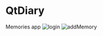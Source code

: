 # QtDiary
Memories app
![login](https://user-images.githubusercontent.com/92058715/232924934-a9c04ba3-ccba-46a8-a6c1-1686ded6c2d7.png)
![addMemory](https://user-images.githubusercontent.com/92058715/232924945-2ad9e074-0cd4-45c0-94b0-03f94f4ce116.png)
